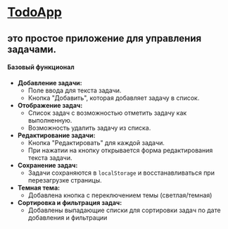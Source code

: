 # [TodoApp](https://daryashadrina-front.github.io/TodoApp/) 
## это простое приложение для управления задачами. 

#### **Базовый функционал**
- **Добавление задачи:**
   - Поле ввода для текста задачи.
   - Кнопка "Добавить", которая добавляет задачу в список.
 - **Отображение задач:**
   - Список задач с возможностью отметить задачу как выполненную.
   - Возможность удалить задачу из списка.
 - **Редактирование задачи:**
   - Кнопка "Редактировать" для каждой задачи.
   - При нажатии на кнопку открывается форма редактирования текста задачи.
 - **Сохранение задач:**
   - Задачи сохраняются в `localStorage` и восстанавливаться при перезагрузке страницы.
 - **Темная тема:**
   - Добавлена кнопка с переключением темы (светлая/темная)
 - **Сортировка и фильтрация задач:**
   - Добавлены выпадающие списки для сортировки задач по дате добавления и фильтрации
